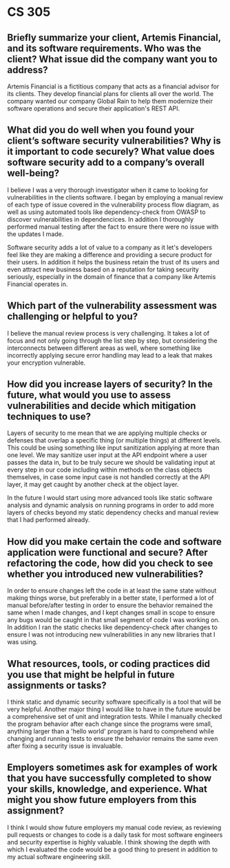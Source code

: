 # CS 305 
## Briefly summarize your client, Artemis Financial, and its software requirements. Who was the client? What issue did the company want you to address?
Artemis Financial is a fictitious company that acts as a financial advisor for its clients. They develop financial plans for clients all over the world. The company
wanted our company Global Rain to help them modernize their software operations and secure their application's REST API.

## What did you do well when you found your client’s software security vulnerabilities? Why is it important to code securely? What value does software security add to a company’s overall well-being?
I believe I was a very thorough investigator when it came to looking for vulnerabilities in the clients software. I began by employing a manual review
of each type of issue covered in the vulnerability process flow diagram, as well as using automated tools like dependency-check from OWASP to discover vulnerabilities
in dependencices. In addition I thoroughly performed manual testing after the fact to ensure there were no issue with the updates I made.

Software security adds a lot of value to a company as it let's developers feel like they are making a difference and providing a secure product for their users. In addition
it helps the business retain the trust of its users and even attract new business based on a reputation for taking security seriously, especially in the domain
of finance that a company like Artemis Financial operates in.

## Which part of the vulnerability assessment was challenging or helpful to you?
I believe the manual review process is very challenging. It takes a lot of focus and not only going through the list step by step, but considering the
interconnects between different areas as well, where something like incorrectly applying secure error handling may lead to a leak that makes your encryption vulnerable.

## How did you increase layers of security? In the future, what would you use to assess vulnerabilities and decide which mitigation techniques to use?
Layers of security to me mean that we are applying multiple checks or defenses that overlap a specific thing (or multiple things) at different levels. This could be using
something like input sanitization applying at more than one level. We may sanitize user input at the API endpoint where a user passes the data in, but to be truly secure
we should be validating input at every step in our code including within methods on the class objects themselves, in case some input case is not handled correctly at
the API layer, it may get caught by another check at the object layer.

In the future I would start using more advanced tools like static software analysis and dynamic analysis on running programs in order to add more layers of checks beyond 
my static dependency checks and manual review that I had performed already.

## How did you make certain the code and software application were functional and secure? After refactoring the code, how did you check to see whether you introduced new vulnerabilities?
In order to ensure changes left the code in at least the same state without making things worse, but preferably in a better state, I performed a lot of manual before/after
testing in order to ensure the behavior remained the same when I made changes, and I kept changes small in scope to ensure any bugs would be caught in that small
segment of code I was working on. In addition I ran the static checks like dependency-check after changes to ensure I was not introducing new vulnerabilities in any new
libraries that I was using.

## What resources, tools, or coding practices did you use that might be helpful in future assignments or tasks?
I think static and dynamic security software specifically is a tool that will be very helpful. Another major thing I would like to have in the future would be a comprehensive set
of unit and integration tests. While I manually checked the program behavior after each change since the programs were small, anything larger than a 'hello world' program
is hard to comprehend while changing and running tests to ensure the behavior remains the same even after fixing a security issue is invaluable.

## Employers sometimes ask for examples of work that you have successfully completed to show your skills, knowledge, and experience. What might you show future employers from this assignment?

I think I would show future employers my manual code review, as reviewing pull requests or changes to code is a daily task for most software engineers and
security expertise is highly valuable. I think showing the depth with which I evaluated the code would be a good thing to present in addition to my actual
software engineering skill.
